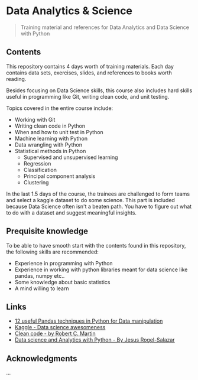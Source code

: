 # Data Analytics & Science
> Training material and references for Data Analytics and Data Science with Python

## Contents
This repository contains 4 days worth of training materials.
Each day contains data sets, exercises, slides, and references to books worth reading.

Besides focusing on Data Science skills, this course also includes hard skills useful in programming like Git, writing clean code, and unit testing.

Topics covered in the entire course include:
- Working with Git
- Writing clean code in Python
- When and how to unit test in Python
- Machine learning with Python
- Data wrangling with Python
- Statistical methods in Python
	- Supervised and unsupervised learning
	- Regression
	- Classification
	- Principal component analysis
	- Clustering

In the last 1.5 days of the course, the trainees are challenged to form teams and select a kaggle dataset to do some science.
This part is included because Data Science often isn't a beaten path. You have to figure out what to do with a dataset and suggest meaningful insights.

## Prequisite knowledge
To be able to have smooth start with the contents found in this repository, the following skills are recommended:
- Experience in programming with Python
- Experience in working with python libraries meant for data science like pandas, numpy etc..
- Some knowledge about basic statistics
- A mind willing to learn

## Links
- [12 useful Pandas techniques in Python for Data manipulation](https://www.analyticsvidhya.com/blog/2016/01/12-pandas-techniques-python-data-manipulation/)
- [Kaggle - Data science awesomeness](https://www.kaggle.com)
- [Clean code - by Robert C. Martin](https://www.investigatii.md/uploads/resurse/Clean_Code.pdf)
- [Data science and Analytics with Python - By Jesus Rogel-Salazar](https://www.bol.com/nl/p/data-science-and-analytics-with-python/9200000073544412/)

## Acknowledgments
...
